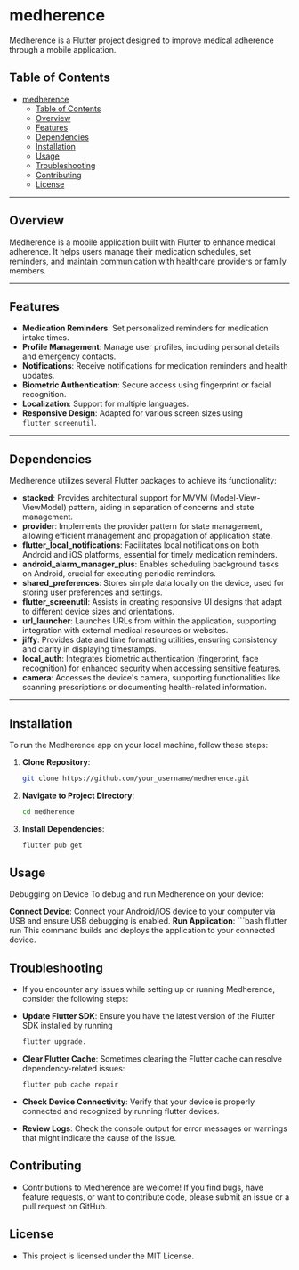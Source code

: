 # medherence

Medherence is a Flutter project designed to improve medical adherence through a mobile application.

## Table of Contents

- [medherence](#medherence)
  - [Table of Contents](#table-of-contents)
  - [Overview](#overview)
  - [Features](#features)
  - [Dependencies](#dependencies)
  - [Installation](#installation)
  - [Usage](#usage)
  - [Troubleshooting](#troubleshooting)
  - [Contributing](#contributing)
  - [License](#license)

---

## Overview

Medherence is a mobile application built with Flutter to enhance medical adherence. It helps users manage their medication schedules, set reminders, and maintain communication with healthcare providers or family members.

---

## Features

- **Medication Reminders**: Set personalized reminders for medication intake times.
- **Profile Management**: Manage user profiles, including personal details and emergency contacts.
- **Notifications**: Receive notifications for medication reminders and health updates.
- **Biometric Authentication**: Secure access using fingerprint or facial recognition.
- **Localization**: Support for multiple languages.
- **Responsive Design**: Adapted for various screen sizes using `flutter_screenutil`.

---

## Dependencies

Medherence utilizes several Flutter packages to achieve its functionality:

- **stacked**: Provides architectural support for MVVM (Model-View-ViewModel) pattern, aiding in separation of concerns and state management.
- **provider**: Implements the provider pattern for state management, allowing efficient management and propagation of application state.
- **flutter_local_notifications**: Facilitates local notifications on both Android and iOS platforms, essential for timely medication reminders.
- **android_alarm_manager_plus**: Enables scheduling background tasks on Android, crucial for executing periodic reminders.
- **shared_preferences**: Stores simple data locally on the device, used for storing user preferences and settings.
- **flutter_screenutil**: Assists in creating responsive UI designs that adapt to different device sizes and orientations.
- **url_launcher**: Launches URLs from within the application, supporting integration with external medical resources or websites.
- **jiffy**: Provides date and time formatting utilities, ensuring consistency and clarity in displaying timestamps.
- **local_auth**: Integrates biometric authentication (fingerprint, face recognition) for enhanced security when accessing sensitive features.
- **camera**: Accesses the device's camera, supporting functionalities like scanning prescriptions or documenting health-related information.

---

## Installation

To run the Medherence app on your local machine, follow these steps:

1. **Clone Repository**:
   ```bash
   git clone https://github.com/your_username/medherence.git
2. **Navigate to Project Directory**:
   ```bash
   cd medherence
3. **Install Dependencies**:
   ```bash
   flutter pub get

## Usage
Debugging on Device
To debug and run Medherence on your device:

   **Connect Device**:
   Connect your Android/iOS device to your computer via USB and ensure USB debugging is enabled.
   **Run Application**:
    ```bash
    flutter run
   This command builds and deploys the application to your connected device.


## Troubleshooting
- If you encounter any issues while setting up or running Medherence, consider the following steps:

- **Update Flutter SDK**: Ensure you have the latest version of the Flutter SDK installed by running
  ```bash
  flutter upgrade.

- **Clear Flutter Cache**: Sometimes clearing the Flutter cache can resolve dependency-related issues:

    ```bash
    flutter pub cache repair
- **Check Device Connectivity**: Verify that your device is properly connected and recognized by running flutter devices.

- **Review Logs**: Check the console output for error messages or warnings that might indicate the cause of the issue.

## Contributing
 - Contributions to Medherence are welcome! If you find bugs, have feature requests, or want to contribute code, please submit an issue or a pull request on GitHub.

## License
 - This project is licensed under the MIT License.
